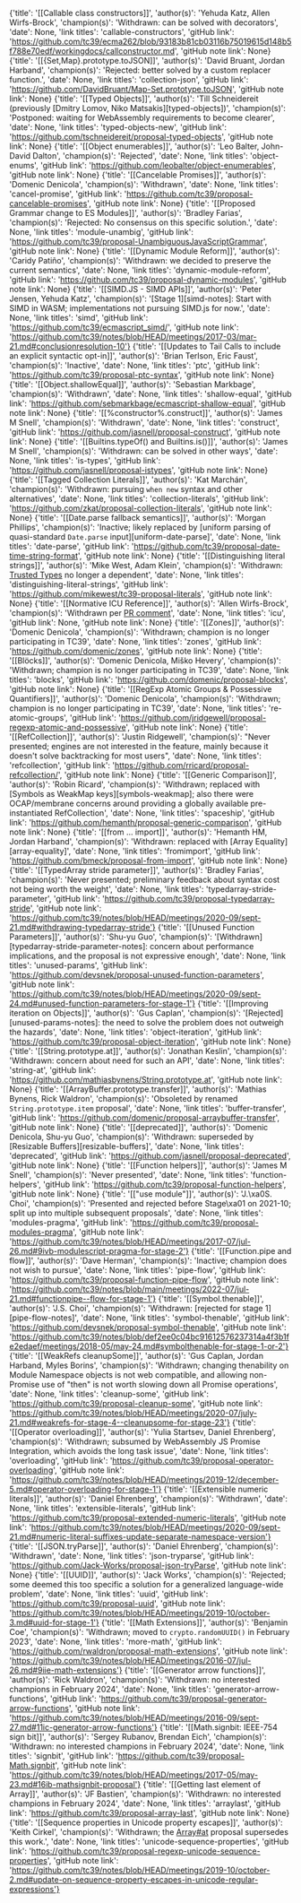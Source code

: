 {'title': '[[Callable class constructors]]', 'author(s)': 'Yehuda Katz, Allen Wirfs-Brock', 'champion(s)': 'Withdrawn: can be solved with decorators', 'date': None, 'link titles': 'callable-constructors', 'gitHub link': 'https://github.com/tc39/ecma262/blob/93183b81cb03116b75019615d148b5f788e70edf/workingdocs/callconstructor.md', 'gitHub note link': None}
{'title': '[[{Set,Map}.prototype.toJSON]]', 'author(s)': 'David Bruant, Jordan Harband', 'champion(s)': 'Rejected: better solved by a custom replacer function.', 'date': None, 'link titles': 'collection-json', 'gitHub link': 'https://github.com/DavidBruant/Map-Set.prototype.toJSON', 'gitHub note link': None}
{'title': '[[Typed Objects]]', 'author(s)': 'Till Schneidereit (previously [Dmitry Lomov, Niko Matsakis][typed-objects])', 'champion(s)': 'Postponed: waiting for WebAssembly requirements to become clearer', 'date': None, 'link titles': 'typed-objects-new', 'gitHub link': 'https://github.com/tschneidereit/proposal-typed-objects', 'gitHub note link': None}
{'title': '[[Object enumerables]]', 'author(s)': 'Leo Balter, John-David Dalton', 'champion(s)': 'Rejected', 'date': None, 'link titles': 'object-enums', 'gitHub link': 'https://github.com/leobalter/object-enumerables', 'gitHub note link': None}
{'title': '[[Cancelable Promises]]', 'author(s)': 'Domenic Denicola', 'champion(s)': 'Withdrawn', 'date': None, 'link titles': 'cancel-promise', 'gitHub link': 'https://github.com/tc39/proposal-cancelable-promises', 'gitHub note link': None}
{'title': '[[Proposed Grammar change to ES Modules]]', 'author(s)': 'Bradley Farias', 'champion(s)': 'Rejected: No consensus on this specific solution.', 'date': None, 'link titles': 'module-unambig', 'gitHub link': 'https://github.com/tc39/proposal-UnambiguousJavaScriptGrammar', 'gitHub note link': None}
{'title': '[[Dynamic Module Reform]]', 'author(s)': 'Caridy Patiño', 'champion(s)': 'Withdrawn: we decided to preserve the current semantics', 'date': None, 'link titles': 'dynamic-module-reform', 'gitHub link': 'https://github.com/tc39/proposal-dynamic-modules', 'gitHub note link': None}
{'title': '[[SIMD.JS - SIMD APIs]]', 'author(s)': 'Peter Jensen, Yehuda Katz', 'champion(s)': '[Stage 1][simd-notes]: Start with SIMD in WASM; implementations not pursuing SIMD.js for now.', 'date': None, 'link titles': 'simd', 'gitHub link': 'https://github.com/tc39/ecmascript_simd/', 'gitHub note link': 'https://github.com/tc39/notes/blob/HEAD/meetings/2017-03/mar-21.md#conclusionresolution-10'}
{'title': '[[Updates to Tail Calls to include an explicit syntactic opt-in]]', 'author(s)': 'Brian Terlson, Eric Faust', 'champion(s)': 'Inactive', 'date': None, 'link titles': 'ptc', 'gitHub link': 'https://github.com/tc39/proposal-ptc-syntax', 'gitHub note link': None}
{'title': '[[Object.shallowEqual]]', 'author(s)': 'Sebastian Markbage', 'champion(s)': 'Withdrawn', 'date': None, 'link titles': 'shallow-equal', 'gitHub link': 'https://github.com/sebmarkbage/ecmascript-shallow-equal', 'gitHub note link': None}
{'title': '[[%constructor%.construct]]', 'author(s)': 'James M Snell', 'champion(s)': 'Withdrawn', 'date': None, 'link titles': 'construct', 'gitHub link': 'https://github.com/jasnell/proposal-construct', 'gitHub note link': None}
{'title': '[[Builtins.typeOf() and Builtins.is()]]', 'author(s)': 'James M Snell', 'champion(s)': 'Withdrawn: can be solved in other ways', 'date': None, 'link titles': 'is-types', 'gitHub link': 'https://github.com/jasnell/proposal-istypes', 'gitHub note link': None}
{'title': '[[Tagged Collection Literals]]', 'author(s)': 'Kat Marchán', 'champion(s)': 'Withdrawn: pursuing `when new` syntax and other alternatives', 'date': None, 'link titles': 'collection-literals', 'gitHub link': 'https://github.com/zkat/proposal-collection-literals', 'gitHub note link': None}
{'title': '[[Date.parse fallback semantics]]', 'author(s)': 'Morgan Phillips', 'champion(s)': 'Inactive; likely replaced by [uniform parsing of quasi-standard `Date.parse` input][uniform-date-parse]', 'date': None, 'link titles': 'date-parse', 'gitHub link': 'https://github.com/tc39/proposal-date-time-string-format', 'gitHub note link': None}
{'title': '[[Distinguishing literal strings]]', 'author(s)': 'Mike West, Adam Klein', 'champion(s)': 'Withdrawn: [Trusted Types](https://github.com/w3c/webappsec-trusted-types) no longer a dependent', 'date': None, 'link titles': 'distinguishing-literal-strings', 'gitHub link': 'https://github.com/mikewest/tc39-proposal-literals', 'gitHub note link': None}
{'title': '[[Normative ICU Reference]]', 'author(s)': 'Allen Wirfs-Brock', 'champion(s)': 'Withdrawn per [PR comment](https://github.com/tc39/ecma262/issues/1595#issuecomment-509348434)', 'date': None, 'link titles': 'icu', 'gitHub link': None, 'gitHub note link': None}
{'title': '[[Zones]]', 'author(s)': 'Domenic Denicola', 'champion(s)': 'Withdrawn; champion is no longer participating in TC39', 'date': None, 'link titles': 'zones', 'gitHub link': 'https://github.com/domenic/zones', 'gitHub note link': None}
{'title': '[[Blöcks]]', 'author(s)': 'Domenic Denicola, Miško Hevery', 'champion(s)': 'Withdrawn; champion is no longer participating in TC39', 'date': None, 'link titles': 'blocks', 'gitHub link': 'https://github.com/domenic/proposal-blocks', 'gitHub note link': None}
{'title': '[[RegExp Atomic Groups & Possessive Quantifiers]]', 'author(s)': 'Domenic Denicola', 'champion(s)': 'Withdrawn; champion is no longer participating in TC39', 'date': None, 'link titles': 're-atomic-groups', 'gitHub link': 'https://github.com/jridgewell/proposal-regexp-atomic-and-possessive', 'gitHub note link': None}
{'title': '[[RefCollection]]', 'author(s)': 'Justin Ridgewell', 'champion(s)': "Never presented; engines are not interested in the feature, mainly because it doesn't solve backtracking for most users", 'date': None, 'link titles': 'refcollection', 'gitHub link': 'https://github.com/rricard/proposal-refcollection/', 'gitHub note link': None}
{'title': '[[Generic Comparison]]', 'author(s)': 'Robin Ricard', 'champion(s)': 'Withdrawn; replaced with [Symbols as WeakMap keys][symbols-weakmap]; also there were OCAP/membrane concerns around providing a globally available pre-instantiated RefCollection', 'date': None, 'link titles': 'spaceship', 'gitHub link': 'https://github.com/hemanth/proposal-generic-comparison', 'gitHub note link': None}
{'title': '[[from ... import]]', 'author(s)': 'Hemanth HM, Jordan Harband', 'champion(s)': 'Withdrawn: replaced with [Array Equality][array-equality]', 'date': None, 'link titles': 'fromimport', 'gitHub link': 'https://github.com/bmeck/proposal-from-import', 'gitHub note link': None}
{'title': '[[TypedArray stride parameter]]', 'author(s)': 'Bradley Farias', 'champion(s)': 'Never presented; preliminary feedback about syntax cost not being worth the weight', 'date': None, 'link titles': 'typedarray-stride-parameter', 'gitHub link': 'https://github.com/tc39/proposal-typedarray-stride', 'gitHub note link': 'https://github.com/tc39/notes/blob/HEAD/meetings/2020-09/sept-21.md#withdrawing-typedarray-stride'}
{'title': '[[Unused Function Parameters]]', 'author(s)': 'Shu-yu Guo', 'champion(s)': '[Withdrawn][typedarray-stride-parameter-notes]: concern about performance implications, and the proposal is not expressive enough', 'date': None, 'link titles': 'unused-params', 'gitHub link': 'https://github.com/devsnek/proposal-unused-function-parameters', 'gitHub note link': 'https://github.com/tc39/notes/blob/HEAD/meetings/2020-09/sept-24.md#unused-function-parameters-for-stage-1'}
{'title': '[[Improving iteration on Objects]]', 'author(s)': 'Gus Caplan', 'champion(s)': '[Rejected][unused-params-notes]: the need to solve the problem does not outweigh the hazards', 'date': None, 'link titles': 'object-iteration', 'gitHub link': 'https://github.com/tc39/proposal-object-iteration', 'gitHub note link': None}
{'title': '[[String.prototype.at]]', 'author(s)': 'Jonathan Keslin', 'champion(s)': 'Withdrawn: concern about need for such an API', 'date': None, 'link titles': 'string-at', 'gitHub link': 'https://github.com/mathiasbynens/String.prototype.at', 'gitHub note link': None}
{'title': '[[ArrayBuffer.prototype.transfer]]', 'author(s)': 'Mathias Bynens, Rick Waldron', 'champion(s)': 'Obsoleted by renamed `String.prototype.item` proposal', 'date': None, 'link titles': 'buffer-transfer', 'gitHub link': 'https://github.com/domenic/proposal-arraybuffer-transfer', 'gitHub note link': None}
{'title': '[[deprecated]]', 'author(s)': 'Domenic Denicola, Shu-yu Guo', 'champion(s)': 'Withdrawn: superseded by [Resizable Buffers][resizable-buffers]', 'date': None, 'link titles': 'deprecated', 'gitHub link': 'https://github.com/jasnell/proposal-deprecated', 'gitHub note link': None}
{'title': '[[Function helpers]]', 'author(s)': 'James M Snell', 'champion(s)': 'Never presented', 'date': None, 'link titles': 'function-helpers', 'gitHub link': 'https://github.com/tc39/proposal-function-helpers', 'gitHub note link': None}
{'title': '[["use module"]]', 'author(s)': 'J.\xa0S. Choi', 'champion(s)': 'Presented and rejected before Stage\xa01 on 2021-10; split up into multiple subsequent proposals', 'date': None, 'link titles': 'modules-pragma', 'gitHub link': 'https://github.com/tc39/proposal-modules-pragma', 'gitHub note link': 'https://github.com/tc39/notes/blob/HEAD/meetings/2017-07/jul-26.md#9ivb-modulescript-pragma-for-stage-2'}
{'title': '[[Function.pipe and flow]]', 'author(s)': 'Dave Herman', 'champion(s)': 'Inactive; champion does not wish to pursue', 'date': None, 'link titles': 'pipe-flow', 'gitHub link': 'https://github.com/tc39/proposal-function-pipe-flow', 'gitHub note link': 'https://github.com/tc39/notes/blob/main/meetings/2022-07/jul-21.md#functionpipe--flow-for-stage-1'}
{'title': '[[Symbol.thenable]]', 'author(s)': 'J.S. Choi', 'champion(s)': 'Withdrawn: [rejected for stage 1][pipe-flow-notes]', 'date': None, 'link titles': 'symbol-thenable', 'gitHub link': 'https://github.com/devsnek/proposal-symbol-thenable', 'gitHub note link': 'https://github.com/tc39/notes/blob/def2ee0c04bc91612576237314a4f3b1fe2edaef/meetings/2018-05/may-24.md#symbolthenable-for-stage-1-or-2'}
{'title': '[[WeakRefs cleanupSome]]', 'author(s)': 'Gus Caplan, Jordan Harband, Myles Borins', 'champion(s)': 'Withdrawn; changing thenability on Module Namespace objects is not web compatible, and allowing non-Promise use of "then" is not worth slowing down all Promise operations', 'date': None, 'link titles': 'cleanup-some', 'gitHub link': 'https://github.com/tc39/proposal-cleanup-some', 'gitHub note link': 'https://github.com/tc39/notes/blob/HEAD/meetings/2020-07/july-21.md#weakrefs-for-stage-4--cleanupsome-for-stage-23'}
{'title': '[[Operator overloading]]', 'author(s)': 'Yulia Startsev, Daniel Ehrenberg', 'champion(s)': 'Withdrawn; subsumed by WebAssembly JS Promise Integration, which avoids the long task issue', 'date': None, 'link titles': 'overloading', 'gitHub link': 'https://github.com/tc39/proposal-operator-overloading', 'gitHub note link': 'https://github.com/tc39/notes/blob/HEAD/meetings/2019-12/december-5.md#operator-overloading-for-stage-1'}
{'title': '[[Extensible numeric literals]]', 'author(s)': 'Daniel Ehrenberg', 'champion(s)': 'Withdrawn', 'date': None, 'link titles': 'extensible-literals', 'gitHub link': 'https://github.com/tc39/proposal-extended-numeric-literals', 'gitHub note link': 'https://github.com/tc39/notes/blob/HEAD/meetings/2020-09/sept-21.md#numeric-literal-suffixes-update-separate-namespace-version'}
{'title': '[[JSON.tryParse]]', 'author(s)': 'Daniel Ehrenberg', 'champion(s)': 'Withdrawn', 'date': None, 'link titles': 'json-tryparse', 'gitHub link': 'https://github.com/Jack-Works/proposal-json-tryParse', 'gitHub note link': None}
{'title': '[[UUID]]', 'author(s)': 'Jack Works', 'champion(s)': 'Rejected; some deemed this too specific a solution for a generalized language-wide problem', 'date': None, 'link titles': 'uuid', 'gitHub link': 'https://github.com/tc39/proposal-uuid', 'gitHub note link': 'https://github.com/tc39/notes/blob/HEAD/meetings/2019-10/october-3.md#uuid-for-stage-1'}
{'title': '[[Math Extensions]]', 'author(s)': 'Benjamin Coe', 'champion(s)': 'Withdrawn; moved to `crypto.randomUUID()` in February 2023', 'date': None, 'link titles': 'more-math', 'gitHub link': 'https://github.com/rwaldron/proposal-math-extensions', 'gitHub note link': 'https://github.com/tc39/notes/blob/HEAD/meetings/2016-07/jul-26.md#9iie-math-extensions'}
{'title': '[[Generator arrow functions]]', 'author(s)': 'Rick Waldron', 'champion(s)': 'Withdrawn: no interested champions in February 2024', 'date': None, 'link titles': 'generator-arrow-functions', 'gitHub link': 'https://github.com/tc39/proposal-generator-arrow-functions', 'gitHub note link': 'https://github.com/tc39/notes/blob/HEAD/meetings/2016-09/sept-27.md#11ic-generator-arrow-functions'}
{'title': '[[Math.signbit: IEEE-754 sign bit]]', 'author(s)': 'Sergey Rubanov, Brendan Eich', 'champion(s)': 'Withdrawn: no interested champions in February 2024', 'date': None, 'link titles': 'signbit', 'gitHub link': 'https://github.com/tc39/proposal-Math.signbit', 'gitHub note link': 'https://github.com/tc39/notes/blob/HEAD/meetings/2017-05/may-23.md#16ib-mathsignbit-proposal'}
{'title': '[[Getting last element of Array]]', 'author(s)': 'JF Bastien', 'champion(s)': 'Withdrawn: no interested champions in February 2024', 'date': None, 'link titles': 'arraylast', 'gitHub link': 'https://github.com/tc39/proposal-array-last', 'gitHub note link': None}
{'title': '[[Sequence properties in Unicode property escapes]]', 'author(s)': 'Keith Cirkel', 'champion(s)': 'Withdrawn; the [Array#at](https://github.com/tc39/proposal-relative-indexing-method) proposal supersedes this work.', 'date': None, 'link titles': 'unicode-sequence-properties', 'gitHub link': 'https://github.com/tc39/proposal-regexp-unicode-sequence-properties', 'gitHub note link': 'https://github.com/tc39/notes/blob/HEAD/meetings/2019-10/october-2.md#update-on-sequence-property-escapes-in-unicode-regular-expressions'}
